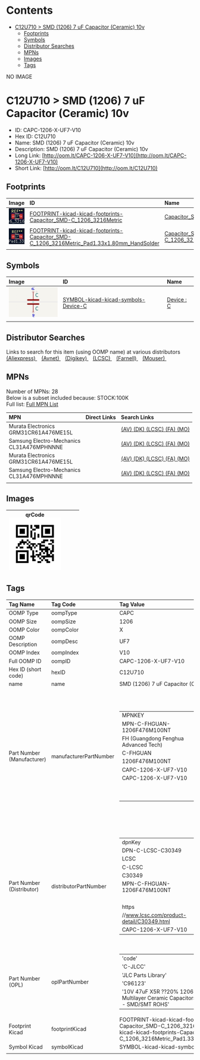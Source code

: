 



Contents
========

* [C12U710 > SMD (1206) 7 uF Capacitor (Ceramic) 10v](#c12u710--smd-1206-7-uf-capacitor-ceramic-10v)
	* [Footprints](#footprints)
	* [Symbols](#symbols)
	* [Distributor Searches](#distributor-searches)
	* [MPNs](#mpns)
	* [Images](#images)
	* [Tags](#tags)
  
NO IMAGE  
# C12U710 > SMD (1206) 7 uF Capacitor (Ceramic) 10v

- ID: CAPC-1206-X-UF7-V10
- Hex ID: C12U710
- Name: SMD (1206) 7 uF Capacitor (Ceramic) 10v
- Description: SMD (1206) 7 uF Capacitor (Ceramic) 10v
- Long Link: [http://oom.lt/CAPC-1206-X-UF7-V10](http://oom.lt/CAPC-1206-X-UF7-V10)
- Short Link: [http://oom.lt/C12U710](http://oom.lt/C12U710)

## Footprints
  

|Image|ID|Name|
| :--- | :--- | :--- |
|[![](https://raw.githubusercontent.com/oomlout/oomlout_OOMP_eda_V2/main/FOOTPRINT/kicad/kicad-footprints/Capacitor_SMD/C_1206_3216Metric/image_140.png)](https://github.com/oomlout/oomlout_OOMP_eda_V2/tree/main/FOOTPRINT/kicad/kicad-footprints/Capacitor_SMD/C_1206_3216Metric/)|[FOOTPRINT-kicad-kicad-footprints-Capacitor_SMD-C_1206_3216Metric](https://github.com/oomlout/oomlout_OOMP_eda_V2/tree/main/FOOTPRINT/kicad/kicad-footprints/Capacitor_SMD/C_1206_3216Metric/)|[Capacitor_SMD : C_1206_3216Metric](https://github.com/oomlout/oomlout_OOMP_eda_V2/tree/main/FOOTPRINT/kicad/kicad-footprints/Capacitor_SMD/C_1206_3216Metric/)|
|[![](https://raw.githubusercontent.com/oomlout/oomlout_OOMP_eda_V2/main/FOOTPRINT/kicad/kicad-footprints/Capacitor_SMD/C_1206_3216Metric_Pad1.33x1.80mm_HandSolder/image_140.png)](https://github.com/oomlout/oomlout_OOMP_eda_V2/tree/main/FOOTPRINT/kicad/kicad-footprints/Capacitor_SMD/C_1206_3216Metric_Pad1.33x1.80mm_HandSolder/)|[FOOTPRINT-kicad-kicad-footprints-Capacitor_SMD-C_1206_3216Metric_Pad1.33x1.80mm_HandSolder](https://github.com/oomlout/oomlout_OOMP_eda_V2/tree/main/FOOTPRINT/kicad/kicad-footprints/Capacitor_SMD/C_1206_3216Metric_Pad1.33x1.80mm_HandSolder/)|[Capacitor_SMD : C_1206_3216Metric_Pad1.33x1.80mm_HandSolder](https://github.com/oomlout/oomlout_OOMP_eda_V2/tree/main/FOOTPRINT/kicad/kicad-footprints/Capacitor_SMD/C_1206_3216Metric_Pad1.33x1.80mm_HandSolder/)|
||||

## Symbols
  

|Image|ID|Name|
| :--- | :--- | :--- |
|[![](https://raw.githubusercontent.com/oomlout/oomlout_OOMP_eda_V2/main/SYMBOL/kicad/kicad-symbols/Device/C/image_140.png)](https://github.com/oomlout/oomlout_OOMP_eda_V2/tree/main/SYMBOL/kicad/kicad-symbols/Device/C/)|[SYMBOL-kicad-kicad-symbols-Device-C](https://github.com/oomlout/oomlout_OOMP_eda_V2/tree/main/SYMBOL/kicad/kicad-symbols/Device/C/)|[Device : C](https://github.com/oomlout/oomlout_OOMP_eda_V2/tree/main/SYMBOL/kicad/kicad-symbols/Device/C/)|
||||

## Distributor Searches
  
Links to search for this item (using OOMP name) at various distributors  
[(Aliexpress) ](https://www.aliexpress.com/wholesale?SearchText=1117SMD+1206+7+uF+Capacitor+Ceramic+10v)&nbsp;&nbsp;&nbsp;[(Avnet) ](https://www.avnet.com/shop/us/search/SMD+1206+7+uF+Capacitor+Ceramic+10v)&nbsp;&nbsp;&nbsp;[(Digikey) ](https://www.digikey.co.uk/en/products/result?s=SMD+1206+7+uF+Capacitor+Ceramic+10v)&nbsp;&nbsp;&nbsp;[(LCSC) ](https://www.lcsc.com/search?q=SMD+1206+7+uF+Capacitor+Ceramic+10v)&nbsp;&nbsp;&nbsp;[(Farnell) ](https://uk.farnell.com/search?st=SMD+1206+7+uF+Capacitor+Ceramic+10v)&nbsp;&nbsp;&nbsp;[(Mouser) ](https://www.mouser.com/c/?q=SMD+1206+7+uF+Capacitor+Ceramic+10v)&nbsp;&nbsp;&nbsp;
## MPNs
  
Number of MPNs: 28<br>Below is a subset included because: STOCK:100K <br>Full list: [Full MPN List](MPNLIST.md)  

|MPN|Direct Links|Search Links|
| :--- | :--- | :--- |
|Murata Electronics<br>GRM31CR61A476ME15L||[(AV) ](https://www.avnet.com/shop/us/search/GRM31CR61A476ME15L)[(DK) ](https://www.digikey.co.uk/products/en?keywords=GRM31CR61A476ME15L)[(LCSC) ](https://www.lcsc.com/search?q=GRM31CR61A476ME15L)[(FA) ](https://uk.farnell.com/search?st=GRM31CR61A476ME15L)[(MO) ](https://www.mouser.com/c/?q=GRM31CR61A476ME15L)|
|Samsung Electro-Mechanics<br>CL31A476MPHNNNE||[(AV) ](https://www.avnet.com/shop/us/search/CL31A476MPHNNNE)[(DK) ](https://www.digikey.co.uk/products/en?keywords=CL31A476MPHNNNE)[(LCSC) ](https://www.lcsc.com/search?q=CL31A476MPHNNNE)[(FA) ](https://uk.farnell.com/search?st=CL31A476MPHNNNE)[(MO) ](https://www.mouser.com/c/?q=CL31A476MPHNNNE)|
|Murata Electronics<br>GRM31CR61A476ME15L||[(AV) ](https://www.avnet.com/shop/us/search/GRM31CR61A476ME15L)[(DK) ](https://www.digikey.co.uk/products/en?keywords=GRM31CR61A476ME15L)[(LCSC) ](https://www.lcsc.com/search?q=GRM31CR61A476ME15L)[(FA) ](https://uk.farnell.com/search?st=GRM31CR61A476ME15L)[(MO) ](https://www.mouser.com/c/?q=GRM31CR61A476ME15L)|
|Samsung Electro-Mechanics<br>CL31A476MPHNNNE||[(AV) ](https://www.avnet.com/shop/us/search/CL31A476MPHNNNE)[(DK) ](https://www.digikey.co.uk/products/en?keywords=CL31A476MPHNNNE)[(LCSC) ](https://www.lcsc.com/search?q=CL31A476MPHNNNE)[(FA) ](https://uk.farnell.com/search?st=CL31A476MPHNNNE)[(MO) ](https://www.mouser.com/c/?q=CL31A476MPHNNNE)|
||||

## Images
  

|qrCode<br>[![](https://raw.githubusercontent.com/oomlout/oomlout_OOMP_parts_V2/main/CAPC/1206/X/UF7/V10/qrCode_140.png)](https://github.com/oomlout/oomlout_OOMP_parts_V2/tree/main/CAPC/1206/X/UF7/V10/qrCode.png)||||
| :---: | :---: | :---: | :---: |

## Tags
  

|Tag Name|Tag Code|Tag Value|
| :--- | :--- | :--- |
|OOMP Type|oompType|CAPC|
|OOMP Size|oompSize|1206|
|OOMP Color|oompColor|X|
|OOMP Description|oompDesc|UF7|
|OOMP Index|oompIndex|V10|
|Full OOMP ID|oompID|CAPC-1206-X-UF7-V10|
|Hex ID (short code)|hexID|C12U710|
|name|name|SMD (1206) 7 uF Capacitor (Ceramic) 10v|
|Part Number (Manufacturer)|manufacturerPartNumber|<table><tr><td>MPNKEY</td></tr><tr><td> MPN-C-FHGUAN-1206F476M100NT</td><td> MANUFACTURER</td></tr><tr><td> FH (Guangdong Fenghua Advanced Tech)</td><td> MANUCODE</td></tr><tr><td> C-FHGUAN</td><td> MPN</td></tr><tr><td> 1206F476M100NT</td><td> OOMPIDPARTIAL</td></tr><tr><td> CAPC-1206-X-UF7-V10</td><td> OOMPID</td></tr><tr><td> CAPC-1206-X-UF7-V10</td><td> LINK</td></tr><tr><td> </td><td> DESCRIPTION</td></tr><tr><td> </td><td> TAGS</td></tr><tr><td> </td></tr></table></td><td> <table><tr><td>MPNKEY</td></tr><tr><td> MPN-C-TAIYOY-LMK316BJ476ML-T</td><td> MANUFACTURER</td></tr><tr><td> Taiyo Yuden</td><td> MANUCODE</td></tr><tr><td> C-TAIYOY</td><td> MPN</td></tr><tr><td> LMK316BJ476ML-T</td><td> OOMPIDPARTIAL</td></tr><tr><td> CAPC-1206-X-UF7-V10</td><td> OOMPID</td></tr><tr><td> CAPC-1206-X-UF7-V10</td><td> LINK</td></tr><tr><td> </td><td> DESCRIPTION</td></tr><tr><td> </td><td> TAGS</td></tr><tr><td> STOCK</td></tr><tr><td>10K</td></tr></table></td><td> <table><tr><td>MPNKEY</td></tr><tr><td> MPN-C-MURATA-GRM31CR61A476ME15L</td><td> MANUFACTURER</td></tr><tr><td> Murata Electronics</td><td> MANUCODE</td></tr><tr><td> C-MURATA</td><td> MPN</td></tr><tr><td> GRM31CR61A476ME15L</td><td> OOMPIDPARTIAL</td></tr><tr><td> CAPC-1206-X-UF7-V10</td><td> OOMPID</td></tr><tr><td> CAPC-1206-X-UF7-V10</td><td> LINK</td></tr><tr><td> </td><td> DESCRIPTION</td></tr><tr><td> </td><td> TAGS</td></tr><tr><td> STOCK</td></tr><tr><td>100K</td></tr></table></td><td> <table><tr><td>MPNKEY</td></tr><tr><td> MPN-C-SAMSUN-CL31A476MPHNNNE</td><td> MANUFACTURER</td></tr><tr><td> Samsung Electro-Mechanics</td><td> MANUCODE</td></tr><tr><td> C-SAMSUN</td><td> MPN</td></tr><tr><td> CL31A476MPHNNNE</td><td> OOMPIDPARTIAL</td></tr><tr><td> CAPC-1206-X-UF7-V10</td><td> OOMPID</td></tr><tr><td> CAPC-1206-X-UF7-V10</td><td> LINK</td></tr><tr><td> </td><td> DESCRIPTION</td></tr><tr><td> </td><td> TAGS</td></tr><tr><td> STOCK</td></tr><tr><td>100K</td></tr></table></td><td> <table><tr><td>MPNKEY</td></tr><tr><td> MPN-C-FHGUAN-1206X476M100NT</td><td> MANUFACTURER</td></tr><tr><td> FH (Guangdong Fenghua Advanced Tech)</td><td> MANUCODE</td></tr><tr><td> C-FHGUAN</td><td> MPN</td></tr><tr><td> 1206X476M100NT</td><td> OOMPIDPARTIAL</td></tr><tr><td> CAPC-1206-X-UF7-V10</td><td> OOMPID</td></tr><tr><td> CAPC-1206-X-UF7-V10</td><td> LINK</td></tr><tr><td> </td><td> DESCRIPTION</td></tr><tr><td> </td><td> TAGS</td></tr><tr><td> STOCK</td></tr><tr><td>1K</td></tr></table></td><td> <table><tr><td>MPNKEY</td></tr><tr><td> MPN-C-TAIYOY-LMK316ABJ476ML-T</td><td> MANUFACTURER</td></tr><tr><td> Taiyo Yuden</td><td> MANUCODE</td></tr><tr><td> C-TAIYOY</td><td> MPN</td></tr><tr><td> LMK316ABJ476ML-T</td><td> OOMPIDPARTIAL</td></tr><tr><td> CAPC-1206-X-UF7-V10</td><td> OOMPID</td></tr><tr><td> CAPC-1206-X-UF7-V10</td><td> LINK</td></tr><tr><td> </td><td> DESCRIPTION</td></tr><tr><td> </td><td> TAGS</td></tr><tr><td> STOCK</td></tr><tr><td>1K</td></tr></table></td><td> <table><tr><td>MPNKEY</td></tr><tr><td> MPN-C-TDK-C3216X5R1A476MTJ00N</td><td> MANUFACTURER</td></tr><tr><td> TDK</td><td> MANUCODE</td></tr><tr><td> C-TDK</td><td> MPN</td></tr><tr><td> C3216X5R1A476MTJ00N</td><td> OOMPIDPARTIAL</td></tr><tr><td> CAPC-1206-X-UF7-V10</td><td> OOMPID</td></tr><tr><td> CAPC-1206-X-UF7-V10</td><td> LINK</td></tr><tr><td> </td><td> DESCRIPTION</td></tr><tr><td> </td><td> TAGS</td></tr><tr><td> STOCK</td></tr><tr><td>1K</td></tr></table></td><td> <table><tr><td>MPNKEY</td></tr><tr><td> MPN-C-MURATA-GRM31CR61A476KE15L</td><td> MANUFACTURER</td></tr><tr><td> Murata Electronics</td><td> MANUCODE</td></tr><tr><td> C-MURATA</td><td> MPN</td></tr><tr><td> GRM31CR61A476KE15L</td><td> OOMPIDPARTIAL</td></tr><tr><td> CAPC-1206-X-UF7-V10</td><td> OOMPID</td></tr><tr><td> CAPC-1206-X-UF7-V10</td><td> LINK</td></tr><tr><td> </td><td> DESCRIPTION</td></tr><tr><td> </td><td> TAGS</td></tr><tr><td> STOCK</td></tr><tr><td>1K</td></tr></table></td><td> <table><tr><td>MPNKEY</td></tr><tr><td> MPN-C-TDK-C3216X6S1A476MTJ00E</td><td> MANUFACTURER</td></tr><tr><td> TDK</td><td> MANUCODE</td></tr><tr><td> C-TDK</td><td> MPN</td></tr><tr><td> C3216X6S1A476MTJ00E</td><td> OOMPIDPARTIAL</td></tr><tr><td> CAPC-1206-X-UF7-V10</td><td> OOMPID</td></tr><tr><td> CAPC-1206-X-UF7-V10</td><td> LINK</td></tr><tr><td> </td><td> DESCRIPTION</td></tr><tr><td> </td><td> TAGS</td></tr><tr><td> </td></tr></table></td><td> <table><tr><td>MPNKEY</td></tr><tr><td> MPN-C-MURATA-GRM31CC81A476ME44L</td><td> MANUFACTURER</td></tr><tr><td> Murata Electronics</td><td> MANUCODE</td></tr><tr><td> C-MURATA</td><td> MPN</td></tr><tr><td> GRM31CC81A476ME44L</td><td> OOMPIDPARTIAL</td></tr><tr><td> CAPC-1206-X-UF7-V10</td><td> OOMPID</td></tr><tr><td> CAPC-1206-X-UF7-V10</td><td> LINK</td></tr><tr><td> </td><td> DESCRIPTION</td></tr><tr><td> </td><td> TAGS</td></tr><tr><td> STOCK</td></tr><tr><td>1K</td></tr></table></td><td> <table><tr><td>MPNKEY</td></tr><tr><td> MPN-C-YAGEO-CC1206MKX5R6BB476</td><td> MANUFACTURER</td></tr><tr><td> YAGEO</td><td> MANUCODE</td></tr><tr><td> C-YAGEO</td><td> MPN</td></tr><tr><td> CC1206MKX5R6BB476</td><td> OOMPIDPARTIAL</td></tr><tr><td> CAPC-1206-X-UF7-V10</td><td> OOMPID</td></tr><tr><td> CAPC-1206-X-UF7-V10</td><td> LINK</td></tr><tr><td> </td><td> DESCRIPTION</td></tr><tr><td> </td><td> TAGS</td></tr><tr><td> </td></tr></table></td><td> <table><tr><td>MPNKEY</td></tr><tr><td> MPN-C-KEMET-C1206C476M8PAC7800</td><td> MANUFACTURER</td></tr><tr><td> KEMET</td><td> MANUCODE</td></tr><tr><td> C-KEMET</td><td> MPN</td></tr><tr><td> C1206C476M8PAC7800</td><td> OOMPIDPARTIAL</td></tr><tr><td> CAPC-1206-X-UF7-V10</td><td> OOMPID</td></tr><tr><td> CAPC-1206-X-UF7-V10</td><td> LINK</td></tr><tr><td> </td><td> DESCRIPTION</td></tr><tr><td> </td><td> TAGS</td></tr><tr><td> </td></tr></table></td><td> <table><tr><td>MPNKEY</td></tr><tr><td> MPN-C-KEMET-C1206C275M8RACTU</td><td> MANUFACTURER</td></tr><tr><td> KEMET</td><td> MANUCODE</td></tr><tr><td> C-KEMET</td><td> MPN</td></tr><tr><td> C1206C275M8RACTU</td><td> OOMPIDPARTIAL</td></tr><tr><td> CAPC-1206-X-UF7-V10</td><td> OOMPID</td></tr><tr><td> CAPC-1206-X-UF7-V10</td><td> LINK</td></tr><tr><td> </td><td> DESCRIPTION</td></tr><tr><td> </td><td> TAGS</td></tr><tr><td> </td></tr></table></td><td> <table><tr><td>MPNKEY</td></tr><tr><td> MPN-C-MURATA-GRM31CR61A476KE15K</td><td> MANUFACTURER</td></tr><tr><td> Murata Electronics</td><td> MANUCODE</td></tr><tr><td> C-MURATA</td><td> MPN</td></tr><tr><td> GRM31CR61A476KE15K</td><td> OOMPIDPARTIAL</td></tr><tr><td> CAPC-1206-X-UF7-V10</td><td> OOMPID</td></tr><tr><td> CAPC-1206-X-UF7-V10</td><td> LINK</td></tr><tr><td> </td><td> DESCRIPTION</td></tr><tr><td> </td><td> TAGS</td></tr><tr><td> </td></tr></table></td><td> <table><tr><td>MPNKEY</td></tr><tr><td> MPN-C-FHGUAN-1206F476M100NT</td><td> MANUFACTURER</td></tr><tr><td> FH (Guangdong Fenghua Advanced Tech)</td><td> MANUCODE</td></tr><tr><td> C-FHGUAN</td><td> MPN</td></tr><tr><td> 1206F476M100NT</td><td> OOMPIDPARTIAL</td></tr><tr><td> CAPC-1206-X-UF7-V10</td><td> OOMPID</td></tr><tr><td> CAPC-1206-X-UF7-V10</td><td> LINK</td></tr><tr><td> </td><td> DESCRIPTION</td></tr><tr><td> </td><td> TAGS</td></tr><tr><td> </td></tr></table></td><td> <table><tr><td>MPNKEY</td></tr><tr><td> MPN-C-TAIYOY-LMK316BJ476ML-T</td><td> MANUFACTURER</td></tr><tr><td> Taiyo Yuden</td><td> MANUCODE</td></tr><tr><td> C-TAIYOY</td><td> MPN</td></tr><tr><td> LMK316BJ476ML-T</td><td> OOMPIDPARTIAL</td></tr><tr><td> CAPC-1206-X-UF7-V10</td><td> OOMPID</td></tr><tr><td> CAPC-1206-X-UF7-V10</td><td> LINK</td></tr><tr><td> </td><td> DESCRIPTION</td></tr><tr><td> </td><td> TAGS</td></tr><tr><td> STOCK</td></tr><tr><td>10K</td></tr></table></td><td> <table><tr><td>MPNKEY</td></tr><tr><td> MPN-C-MURATA-GRM31CR61A476ME15L</td><td> MANUFACTURER</td></tr><tr><td> Murata Electronics</td><td> MANUCODE</td></tr><tr><td> C-MURATA</td><td> MPN</td></tr><tr><td> GRM31CR61A476ME15L</td><td> OOMPIDPARTIAL</td></tr><tr><td> CAPC-1206-X-UF7-V10</td><td> OOMPID</td></tr><tr><td> CAPC-1206-X-UF7-V10</td><td> LINK</td></tr><tr><td> </td><td> DESCRIPTION</td></tr><tr><td> </td><td> TAGS</td></tr><tr><td> STOCK</td></tr><tr><td>100K</td></tr></table></td><td> <table><tr><td>MPNKEY</td></tr><tr><td> MPN-C-SAMSUN-CL31A476MPHNNNE</td><td> MANUFACTURER</td></tr><tr><td> Samsung Electro-Mechanics</td><td> MANUCODE</td></tr><tr><td> C-SAMSUN</td><td> MPN</td></tr><tr><td> CL31A476MPHNNNE</td><td> OOMPIDPARTIAL</td></tr><tr><td> CAPC-1206-X-UF7-V10</td><td> OOMPID</td></tr><tr><td> CAPC-1206-X-UF7-V10</td><td> LINK</td></tr><tr><td> </td><td> DESCRIPTION</td></tr><tr><td> </td><td> TAGS</td></tr><tr><td> STOCK</td></tr><tr><td>100K</td></tr></table></td><td> <table><tr><td>MPNKEY</td></tr><tr><td> MPN-C-FHGUAN-1206X476M100NT</td><td> MANUFACTURER</td></tr><tr><td> FH (Guangdong Fenghua Advanced Tech)</td><td> MANUCODE</td></tr><tr><td> C-FHGUAN</td><td> MPN</td></tr><tr><td> 1206X476M100NT</td><td> OOMPIDPARTIAL</td></tr><tr><td> CAPC-1206-X-UF7-V10</td><td> OOMPID</td></tr><tr><td> CAPC-1206-X-UF7-V10</td><td> LINK</td></tr><tr><td> </td><td> DESCRIPTION</td></tr><tr><td> </td><td> TAGS</td></tr><tr><td> STOCK</td></tr><tr><td>1K</td></tr></table></td><td> <table><tr><td>MPNKEY</td></tr><tr><td> MPN-C-TAIYOY-LMK316ABJ476ML-T</td><td> MANUFACTURER</td></tr><tr><td> Taiyo Yuden</td><td> MANUCODE</td></tr><tr><td> C-TAIYOY</td><td> MPN</td></tr><tr><td> LMK316ABJ476ML-T</td><td> OOMPIDPARTIAL</td></tr><tr><td> CAPC-1206-X-UF7-V10</td><td> OOMPID</td></tr><tr><td> CAPC-1206-X-UF7-V10</td><td> LINK</td></tr><tr><td> </td><td> DESCRIPTION</td></tr><tr><td> </td><td> TAGS</td></tr><tr><td> STOCK</td></tr><tr><td>1K</td></tr></table></td><td> <table><tr><td>MPNKEY</td></tr><tr><td> MPN-C-TDK-C3216X5R1A476MTJ00N</td><td> MANUFACTURER</td></tr><tr><td> TDK</td><td> MANUCODE</td></tr><tr><td> C-TDK</td><td> MPN</td></tr><tr><td> C3216X5R1A476MTJ00N</td><td> OOMPIDPARTIAL</td></tr><tr><td> CAPC-1206-X-UF7-V10</td><td> OOMPID</td></tr><tr><td> CAPC-1206-X-UF7-V10</td><td> LINK</td></tr><tr><td> </td><td> DESCRIPTION</td></tr><tr><td> </td><td> TAGS</td></tr><tr><td> STOCK</td></tr><tr><td>1K</td></tr></table></td><td> <table><tr><td>MPNKEY</td></tr><tr><td> MPN-C-MURATA-GRM31CR61A476KE15L</td><td> MANUFACTURER</td></tr><tr><td> Murata Electronics</td><td> MANUCODE</td></tr><tr><td> C-MURATA</td><td> MPN</td></tr><tr><td> GRM31CR61A476KE15L</td><td> OOMPIDPARTIAL</td></tr><tr><td> CAPC-1206-X-UF7-V10</td><td> OOMPID</td></tr><tr><td> CAPC-1206-X-UF7-V10</td><td> LINK</td></tr><tr><td> </td><td> DESCRIPTION</td></tr><tr><td> </td><td> TAGS</td></tr><tr><td> STOCK</td></tr><tr><td>1K</td></tr></table></td><td> <table><tr><td>MPNKEY</td></tr><tr><td> MPN-C-TDK-C3216X6S1A476MTJ00E</td><td> MANUFACTURER</td></tr><tr><td> TDK</td><td> MANUCODE</td></tr><tr><td> C-TDK</td><td> MPN</td></tr><tr><td> C3216X6S1A476MTJ00E</td><td> OOMPIDPARTIAL</td></tr><tr><td> CAPC-1206-X-UF7-V10</td><td> OOMPID</td></tr><tr><td> CAPC-1206-X-UF7-V10</td><td> LINK</td></tr><tr><td> </td><td> DESCRIPTION</td></tr><tr><td> </td><td> TAGS</td></tr><tr><td> </td></tr></table></td><td> <table><tr><td>MPNKEY</td></tr><tr><td> MPN-C-MURATA-GRM31CC81A476ME44L</td><td> MANUFACTURER</td></tr><tr><td> Murata Electronics</td><td> MANUCODE</td></tr><tr><td> C-MURATA</td><td> MPN</td></tr><tr><td> GRM31CC81A476ME44L</td><td> OOMPIDPARTIAL</td></tr><tr><td> CAPC-1206-X-UF7-V10</td><td> OOMPID</td></tr><tr><td> CAPC-1206-X-UF7-V10</td><td> LINK</td></tr><tr><td> </td><td> DESCRIPTION</td></tr><tr><td> </td><td> TAGS</td></tr><tr><td> STOCK</td></tr><tr><td>1K</td></tr></table></td><td> <table><tr><td>MPNKEY</td></tr><tr><td> MPN-C-YAGEO-CC1206MKX5R6BB476</td><td> MANUFACTURER</td></tr><tr><td> YAGEO</td><td> MANUCODE</td></tr><tr><td> C-YAGEO</td><td> MPN</td></tr><tr><td> CC1206MKX5R6BB476</td><td> OOMPIDPARTIAL</td></tr><tr><td> CAPC-1206-X-UF7-V10</td><td> OOMPID</td></tr><tr><td> CAPC-1206-X-UF7-V10</td><td> LINK</td></tr><tr><td> </td><td> DESCRIPTION</td></tr><tr><td> </td><td> TAGS</td></tr><tr><td> </td></tr></table></td><td> <table><tr><td>MPNKEY</td></tr><tr><td> MPN-C-KEMET-C1206C476M8PAC7800</td><td> MANUFACTURER</td></tr><tr><td> KEMET</td><td> MANUCODE</td></tr><tr><td> C-KEMET</td><td> MPN</td></tr><tr><td> C1206C476M8PAC7800</td><td> OOMPIDPARTIAL</td></tr><tr><td> CAPC-1206-X-UF7-V10</td><td> OOMPID</td></tr><tr><td> CAPC-1206-X-UF7-V10</td><td> LINK</td></tr><tr><td> </td><td> DESCRIPTION</td></tr><tr><td> </td><td> TAGS</td></tr><tr><td> </td></tr></table></td><td> <table><tr><td>MPNKEY</td></tr><tr><td> MPN-C-KEMET-C1206C275M8RACTU</td><td> MANUFACTURER</td></tr><tr><td> KEMET</td><td> MANUCODE</td></tr><tr><td> C-KEMET</td><td> MPN</td></tr><tr><td> C1206C275M8RACTU</td><td> OOMPIDPARTIAL</td></tr><tr><td> CAPC-1206-X-UF7-V10</td><td> OOMPID</td></tr><tr><td> CAPC-1206-X-UF7-V10</td><td> LINK</td></tr><tr><td> </td><td> DESCRIPTION</td></tr><tr><td> </td><td> TAGS</td></tr><tr><td> </td></tr></table></td><td> <table><tr><td>MPNKEY</td></tr><tr><td> MPN-C-MURATA-GRM31CR61A476KE15K</td><td> MANUFACTURER</td></tr><tr><td> Murata Electronics</td><td> MANUCODE</td></tr><tr><td> C-MURATA</td><td> MPN</td></tr><tr><td> GRM31CR61A476KE15K</td><td> OOMPIDPARTIAL</td></tr><tr><td> CAPC-1206-X-UF7-V10</td><td> OOMPID</td></tr><tr><td> CAPC-1206-X-UF7-V10</td><td> LINK</td></tr><tr><td> </td><td> DESCRIPTION</td></tr><tr><td> </td><td> TAGS</td></tr><tr><td> </td></tr></table>|
|Part Number (Distributor)|distributorPartNumber|<table><tr><td>dpnKey</td></tr><tr><td> DPN-C-LCSC-C30349</td><td> DISTRIBUTOR</td></tr><tr><td> LCSC</td><td> DISTRCODE</td></tr><tr><td> C-LCSC</td><td> DPN</td></tr><tr><td> C30349</td><td> MPN</td></tr><tr><td> MPN-C-FHGUAN-1206F476M100NT</td><td> TAGS</td></tr><tr><td> </td><td> LINK</td></tr><tr><td> https</td></tr><tr><td>//www.lcsc.com/product-detail/C30349.html</td><td> OOMPID</td></tr><tr><td> CAPC-1206-X-UF7-V10</td></tr></table></td><td> <table><tr><td>dpnKey</td></tr><tr><td> DPN-C-LCSC-C92821</td><td> DISTRIBUTOR</td></tr><tr><td> LCSC</td><td> DISTRCODE</td></tr><tr><td> C-LCSC</td><td> DPN</td></tr><tr><td> C92821</td><td> MPN</td></tr><tr><td> MPN-C-TAIYOY-LMK316BJ476ML-T</td><td> TAGS</td></tr><tr><td> STOCK</td></tr><tr><td>10K</td><td> LINK</td></tr><tr><td> https</td></tr><tr><td>//www.lcsc.com/product-detail/C92821.html</td><td> OOMPID</td></tr><tr><td> CAPC-1206-X-UF7-V10</td></tr></table></td><td> <table><tr><td>dpnKey</td></tr><tr><td> DPN-C-LCSC-C94034</td><td> DISTRIBUTOR</td></tr><tr><td> LCSC</td><td> DISTRCODE</td></tr><tr><td> C-LCSC</td><td> DPN</td></tr><tr><td> C94034</td><td> MPN</td></tr><tr><td> MPN-C-MURATA-GRM31CR61A476ME15L</td><td> TAGS</td></tr><tr><td> STOCK</td></tr><tr><td>100K</td><td> LINK</td></tr><tr><td> https</td></tr><tr><td>//www.lcsc.com/product-detail/C94034.html</td><td> OOMPID</td></tr><tr><td> CAPC-1206-X-UF7-V10</td></tr></table></td><td> <table><tr><td>dpnKey</td></tr><tr><td> DPN-C-LCSC-C96123</td><td> DISTRIBUTOR</td></tr><tr><td> LCSC</td><td> DISTRCODE</td></tr><tr><td> C-LCSC</td><td> DPN</td></tr><tr><td> C96123</td><td> MPN</td></tr><tr><td> MPN-C-SAMSUN-CL31A476MPHNNNE</td><td> TAGS</td></tr><tr><td> STOCK</td></tr><tr><td>100K</td><td> LINK</td></tr><tr><td> https</td></tr><tr><td>//www.lcsc.com/product-detail/C96123.html</td><td> OOMPID</td></tr><tr><td> CAPC-1206-X-UF7-V10</td></tr></table></td><td> <table><tr><td>dpnKey</td></tr><tr><td> DPN-C-LCSC-C96381</td><td> DISTRIBUTOR</td></tr><tr><td> LCSC</td><td> DISTRCODE</td></tr><tr><td> C-LCSC</td><td> DPN</td></tr><tr><td> C96381</td><td> MPN</td></tr><tr><td> MPN-C-FHGUAN-1206X476M100NT</td><td> TAGS</td></tr><tr><td> STOCK</td></tr><tr><td>1K</td><td> LINK</td></tr><tr><td> https</td></tr><tr><td>//www.lcsc.com/product-detail/C96381.html</td><td> OOMPID</td></tr><tr><td> CAPC-1206-X-UF7-V10</td></tr></table></td><td> <table><tr><td>dpnKey</td></tr><tr><td> DPN-C-LCSC-C268024</td><td> DISTRIBUTOR</td></tr><tr><td> LCSC</td><td> DISTRCODE</td></tr><tr><td> C-LCSC</td><td> DPN</td></tr><tr><td> C268024</td><td> MPN</td></tr><tr><td> MPN-C-TAIYOY-LMK316ABJ476ML-T</td><td> TAGS</td></tr><tr><td> STOCK</td></tr><tr><td>1K</td><td> LINK</td></tr><tr><td> https</td></tr><tr><td>//www.lcsc.com/product-detail/C268024.html</td><td> OOMPID</td></tr><tr><td> CAPC-1206-X-UF7-V10</td></tr></table></td><td> <table><tr><td>dpnKey</td></tr><tr><td> DPN-C-LCSC-C342308</td><td> DISTRIBUTOR</td></tr><tr><td> LCSC</td><td> DISTRCODE</td></tr><tr><td> C-LCSC</td><td> DPN</td></tr><tr><td> C342308</td><td> MPN</td></tr><tr><td> MPN-C-TDK-C3216X5R1A476MTJ00N</td><td> TAGS</td></tr><tr><td> STOCK</td></tr><tr><td>1K</td><td> LINK</td></tr><tr><td> https</td></tr><tr><td>//www.lcsc.com/product-detail/C342308.html</td><td> OOMPID</td></tr><tr><td> CAPC-1206-X-UF7-V10</td></tr></table></td><td> <table><tr><td>dpnKey</td></tr><tr><td> DPN-C-LCSC-C426659</td><td> DISTRIBUTOR</td></tr><tr><td> LCSC</td><td> DISTRCODE</td></tr><tr><td> C-LCSC</td><td> DPN</td></tr><tr><td> C426659</td><td> MPN</td></tr><tr><td> MPN-C-MURATA-GRM31CR61A476KE15L</td><td> TAGS</td></tr><tr><td> STOCK</td></tr><tr><td>1K</td><td> LINK</td></tr><tr><td> https</td></tr><tr><td>//www.lcsc.com/product-detail/C426659.html</td><td> OOMPID</td></tr><tr><td> CAPC-1206-X-UF7-V10</td></tr></table></td><td> <table><tr><td>dpnKey</td></tr><tr><td> DPN-C-LCSC-C432922</td><td> DISTRIBUTOR</td></tr><tr><td> LCSC</td><td> DISTRCODE</td></tr><tr><td> C-LCSC</td><td> DPN</td></tr><tr><td> C432922</td><td> MPN</td></tr><tr><td> MPN-C-TDK-C3216X6S1A476MTJ00E</td><td> TAGS</td></tr><tr><td> </td><td> LINK</td></tr><tr><td> https</td></tr><tr><td>//www.lcsc.com/product-detail/C432922.html</td><td> OOMPID</td></tr><tr><td> CAPC-1206-X-UF7-V10</td></tr></table></td><td> <table><tr><td>dpnKey</td></tr><tr><td> DPN-C-LCSC-C464962</td><td> DISTRIBUTOR</td></tr><tr><td> LCSC</td><td> DISTRCODE</td></tr><tr><td> C-LCSC</td><td> DPN</td></tr><tr><td> C464962</td><td> MPN</td></tr><tr><td> MPN-C-MURATA-GRM31CC81A476ME44L</td><td> TAGS</td></tr><tr><td> STOCK</td></tr><tr><td>1K</td><td> LINK</td></tr><tr><td> https</td></tr><tr><td>//www.lcsc.com/product-detail/C464962.html</td><td> OOMPID</td></tr><tr><td> CAPC-1206-X-UF7-V10</td></tr></table></td><td> <table><tr><td>dpnKey</td></tr><tr><td> DPN-C-LCSC-C513711</td><td> DISTRIBUTOR</td></tr><tr><td> LCSC</td><td> DISTRCODE</td></tr><tr><td> C-LCSC</td><td> DPN</td></tr><tr><td> C513711</td><td> MPN</td></tr><tr><td> MPN-C-YAGEO-CC1206MKX5R6BB476</td><td> TAGS</td></tr><tr><td> </td><td> LINK</td></tr><tr><td> https</td></tr><tr><td>//www.lcsc.com/product-detail/C513711.html</td><td> OOMPID</td></tr><tr><td> CAPC-1206-X-UF7-V10</td></tr></table></td><td> <table><tr><td>dpnKey</td></tr><tr><td> DPN-C-LCSC-C600077</td><td> DISTRIBUTOR</td></tr><tr><td> LCSC</td><td> DISTRCODE</td></tr><tr><td> C-LCSC</td><td> DPN</td></tr><tr><td> C600077</td><td> MPN</td></tr><tr><td> MPN-C-KEMET-C1206C476M8PAC7800</td><td> TAGS</td></tr><tr><td> </td><td> LINK</td></tr><tr><td> https</td></tr><tr><td>//www.lcsc.com/product-detail/C600077.html</td><td> OOMPID</td></tr><tr><td> CAPC-1206-X-UF7-V10</td></tr></table></td><td> <table><tr><td>dpnKey</td></tr><tr><td> DPN-C-LCSC-C2310120</td><td> DISTRIBUTOR</td></tr><tr><td> LCSC</td><td> DISTRCODE</td></tr><tr><td> C-LCSC</td><td> DPN</td></tr><tr><td> C2310120</td><td> MPN</td></tr><tr><td> MPN-C-KEMET-C1206C275M8RACTU</td><td> TAGS</td></tr><tr><td> </td><td> LINK</td></tr><tr><td> https</td></tr><tr><td>//www.lcsc.com/product-detail/C2310120.html</td><td> OOMPID</td></tr><tr><td> CAPC-1206-X-UF7-V10</td></tr></table></td><td> <table><tr><td>dpnKey</td></tr><tr><td> DPN-C-LCSC-C2310915</td><td> DISTRIBUTOR</td></tr><tr><td> LCSC</td><td> DISTRCODE</td></tr><tr><td> C-LCSC</td><td> DPN</td></tr><tr><td> C2310915</td><td> MPN</td></tr><tr><td> MPN-C-MURATA-GRM31CR61A476KE15K</td><td> TAGS</td></tr><tr><td> </td><td> LINK</td></tr><tr><td> https</td></tr><tr><td>//www.lcsc.com/product-detail/C2310915.html</td><td> OOMPID</td></tr><tr><td> CAPC-1206-X-UF7-V10</td></tr></table>|
|Part Number (OPL)|oplPartNumber|<table><tr><td>'code'</td></tr><tr><td> 'C-JLCC'</td><td> 'name'</td></tr><tr><td> 'JLC Parts Library'</td><td> 'partID'</td></tr><tr><td> 'C96123'</td><td> 'partName'</td></tr><tr><td> '10V 47uF X5R ??20% 1206  Multilayer Ceramic Capacitors MLCC - SMD/SMT ROHS'</td></tr></table>|
|Footprint Kicad|footprintKicad|FOOTPRINT-kicad-kicad-footprints-Capacitor_SMD-C_1206_3216Metric, FOOTPRINT-kicad-kicad-footprints-Capacitor_SMD-C_1206_3216Metric_Pad1.33x1.80mm_HandSolder|
|Symbol Kicad|symbolKicad|SYMBOL-kicad-kicad-symbols-Device-C|
||||
